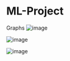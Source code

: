 # ML-Project

Graphs
![image](https://user-images.githubusercontent.com/78720027/201937156-8af8b7ee-f3d5-4a07-89e7-c7d6ca8435c1.png)

![image](https://user-images.githubusercontent.com/78720027/201937186-f71de452-0fc5-4261-bd09-025c76302128.png)

![image](https://user-images.githubusercontent.com/78720027/201937199-ae48db13-914b-4f3e-bf9d-86f8fb61117d.png)
